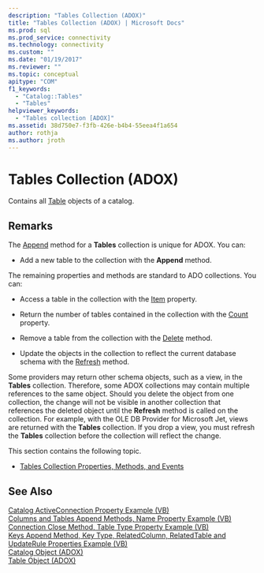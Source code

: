 ```yaml
---
description: "Tables Collection (ADOX)"
title: "Tables Collection (ADOX) | Microsoft Docs"
ms.prod: sql
ms.prod_service: connectivity
ms.technology: connectivity
ms.custom: ""
ms.date: "01/19/2017"
ms.reviewer: ""
ms.topic: conceptual
apitype: "COM"
f1_keywords: 
  - "Catalog::Tables"
  - "Tables"
helpviewer_keywords: 
  - "Tables collection [ADOX]"
ms.assetid: 38d750e7-f3fb-426e-b4b4-55eea4f1a654
author: rothja
ms.author: jroth
---
```

# Tables Collection (ADOX)
Contains all [Table](./table-object-adox.md) objects of a catalog.  
  
## Remarks  
 The [Append](./append-method-adox-tables.md) method for a **Tables** collection is unique for ADOX. You can:  
  
-   Add a new table to the collection with the **Append** method.  
  
 The remaining properties and methods are standard to ADO collections. You can:  
  
-   Access a table in the collection with the [Item](../ado-api/item-property-ado.md) property.  
  
-   Return the number of tables contained in the collection with the [Count](../ado-api/count-property-ado.md) property.  
  
-   Remove a table from the collection with the [Delete](./delete-method-adox-collections.md) method.  
  
-   Update the objects in the collection to reflect the current database schema with the [Refresh](../ado-api/refresh-method-ado.md) method.  
  
 Some providers may return other schema objects, such as a view, in the **Tables** collection. Therefore, some ADOX collections may contain multiple references to the same object. Should you delete the object from one collection, the change will not be visible in another collection that references the deleted object until the **Refresh** method is called on the collection. For example, with the OLE DB Provider for Microsoft Jet, views are returned with the **Tables** collection. If you drop a view, you must refresh the **Tables** collection before the collection will reflect the change.  
  
 This section contains the following topic.  
  
-   [Tables Collection Properties, Methods, and Events](./tables-collection-properties-methods-and-events.md)  
  
## See Also  
 [Catalog ActiveConnection Property Example (VB)](./catalog-activeconnection-property-example-vb.md)   
 [Columns and Tables Append Methods, Name Property Example (VB)](./columns-and-tables-append-methods-name-property-example-vb.md)   
 [Connection Close Method, Table Type Property Example (VB)](./connection-close-method-table-type-property-example-vb.md)   
 [Keys Append Method, Key Type, RelatedColumn, RelatedTable and UpdateRule Properties Example (VB)](./keys-append-method-key-type-relatedcolumn-relatedtable-example-vb.md)   
 [Catalog Object (ADOX)](./catalog-object-adox.md)   
 [Table Object (ADOX)](./table-object-adox.md)